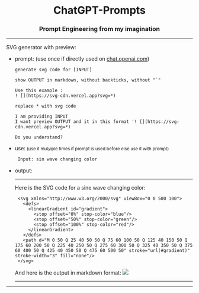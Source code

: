 <h1 align=center>ChatGPT-Prompts</h1>
<h3 align=center>Prompt Engineering from my imagination</h3>

***
SVG generator with preview:
+ prompt: (use once if directly used on [chat.openai.com](https://chat.openai.com))
  ```prompt
  generate svg code for [INPUT]

  show OUTPUT in markdown, without backticks, without "`"

  Use this example :
  ! [](https://svg-cdn.vercel.app?svg=*)

  replace * with svg code
  
  I am providing INPUT
  I want preview OUTPUT and it in this format '! [](https://svg-cdn.vercel.app?svg=*)
  
  Do you understand?
  ```

+ use: <small>(use it mulyiple times if prompt is used before else use it with prompt)</small>
  ```markdown
   Input: sin wave changing color
  ```
  
+ output:
  ***
  Here is the SVG code for a sine wave changing color:
  ```
   <svg xmlns="http://www.w3.org/2000/svg" viewBox="0 0 500 100">
     <defs>
       <linearGradient id="gradient">
         <stop offset="0%" stop-color="blue"/>
         <stop offset="50%" stop-color="green"/>
         <stop offset="100%" stop-color="red"/>
       </linearGradient>
     </defs>
     <path d="M 0 50 Q 25 40 50 50 Q 75 60 100 50 Q 125 40 150 50 Q 175 60 200 50 Q 225 40 250 50 Q 275 60 300 50 Q 325 40 350 50 Q 375 60 400 50 Q 425 40 450 50 Q 475 60 500 50" stroke="url(#gradient)" stroke-width="3" fill="none"/>
   </svg>
  ```

  And here is the output in markdown format:
  ![](https://svg-cdn.vercel.app?svg=%3Csvg%20xmlns%3D%22http%3A%2F%2Fwww.w3.org%2F2000%2Fsvg%22%20viewBox%3D%220%200%20500%20100%22%3E%0A%20%20%3Cdefs%3E%0A%20%20%20%20%3ClinearGradient%20id%3D%22gradient%22%3E%0A%20%20%20%20%20%20%3Cstop%20offset%3D%220%25%22%20stop-color%3D%22blue%22%2F%3E%0A%20%20%20%20%20%20%3Cstop%20offset%3D%2250%25%22%20stop-color%3D%22green%22%2F%3E%0A%20%20%20%20%20%20%3Cstop%20offset%3D%22100%25%22%20stop-color%3D%22red%22%2F%3E%0A%20%20%20%20%3C%2FlinearGradient%3E%0A%20%20%3C%2Fdefs%3E%0A%20%20%3Cpath%20d%3D%22M%200%2050%20Q%2025%2040%2050%2050%20Q%2075%2060%20100%2050%20Q%20125%2040%20150%2050%20Q%20175%2060%20200%2050%20Q%20225%2040%20250%2050%20Q%20275%2060%20300%2050%20Q%20325%2040%20350%2050%20Q%20375%2060%20400%2050%20Q%20425%2040%20450%2050%20Q%20475%2060%20500%2050%22%20stroke%3D%22url(%23gradient)%22%20stroke-width%3D%223%22%20fill%3D%22none%22%2F%3E%0A%3C%2Fsvg%3E)
  ***
***
